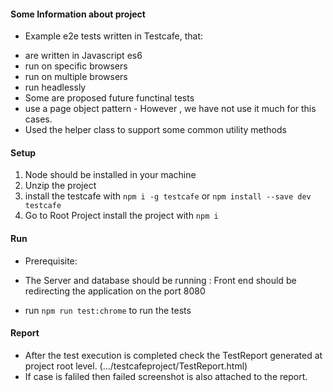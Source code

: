 #### Some Information about project

* Example e2e tests written in Testcafe, that:

- are written in Javascript es6
- run on specific browsers
- run on multiple browsers
- run headlessly
- Some are proposed future functinal tests 
- use a page object pattern  - However , we have not use it much for this cases.
- Used the helper class to support some common utility methods 

#### Setup

1. Node should be installed in your machine
2. Unzip the project 
3. install the testcafe with `npm i -g testcafe` or  `npm install --save dev testcafe`
4. Go to Root Project install the project with `npm i` 


#### Run

* Prerequisite: 
- The Server and database should be running : Front end  should be redirecting the application on the port 8080 

* run  `npm run test:chrome` to run the tests

#### Report

* After the test execution is completed check the TestReport generated at project root level. (.../testcafeproject/TestReport.html)
* If case is faliled then failed screenshot is also attached to the report.